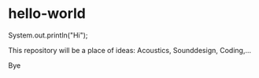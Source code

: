 # hello-world

System.out.println("Hi");

This repository will be a place of ideas:
Acoustics, Sounddesign, Coding,...

Bye

